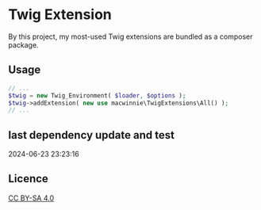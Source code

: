 # Twig Extension

By this project, my most-used Twig extensions are bundled as a composer package.

## Usage

```php
// ...
$twig = new Twig_Environment( $loader, $options );
$twig->addExtension( new use macwinnie\TwigExtensions\All() );
// ...
```

## last dependency update and test

2024-06-23 23:23:16

## Licence

[CC BY-SA 4.0](https://creativecommons.org/licenses/by-sa/4.0/deed.en)
